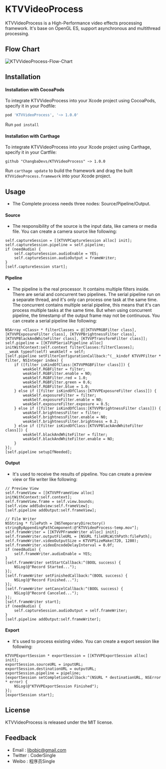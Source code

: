 # KTVVideoProcess

KTVVideoProcess is a High-Performance video effects processing framework. It's base on OpenGL ES, support asynchronous and multithread processing.


## Flow Chart

![KTVVideoProcess-Flow-Chart](http://oxl6mxy2t.bkt.clouddn.com/changba/KTVVideoProcess-flow-chart.jpg)


## Installation

#### Installation with CocoaPods

To integrate KTVVideoProcess into your Xcode project using CocoaPods, specify it in your Podfile:

```ruby
pod 'KTVVideoProcess', '~> 1.0.0'
```

Run `pod install`

#### Installation with Carthage

To integrate KTVVideoProcess into your Xcode project using Carthage, specify it in your Cartfile:

```ogdl
github "ChangbaDevs/KTVVideoProcess" ~> 1.0.0
```

Run `carthage update` to build the framework and drag the built `KTVVideoProcess.framework` into your Xcode project.


## Usage

- The Complete process needs three nodes: Source/Pipeline/Output.

#### Source

- The responsibility of the source is the input data, like camera or media file. You can create a camera source like following:

```objc
self.captureSession = [[KTVVPCaptureSession alloc] init];
self.captureSession.pipeline = self.pipeline;
if (needAudio) {
    self.captureSession.audioEnable = YES;
    self.captureSession.audioOutput = frameWriter;
}
[self.captureSession start];
```

#### Pipeline

- The pipeline is the real processor. It contains multiple filters inside. There are serial and concurrent two pipelines. The serial pipeline run on a separate thread, and it's only can process one task at the same time. The concurrent contains multiple serial pipeline, this means that it's can process multiple tasks at the same time. But when using concurrent pipeline, the timestamp of the output frame may not be continuous. You can create a serial pipeline like following:

```objc
NSArray <Class> * filterClasses = @[[KTVVPRGBFilter class], [KTVVPExposureFilter class], [KTVVPBrightnessFilter class], [KTVVPBlackAndWhiteFilter class], [KTVVPTransformFilter class]];
self.pipeline = [[KTVVPSerialPipeline alloc] initWithContext:self.context filterClasses:filterClasses];
__weak typeof(self) weakSelf = self;
[self.pipeline setFilterConfigurationCallback:^(__kindof KTVVPFilter * filter, NSInteger index) {
    if ([filter isKindOfClass:[KTVVPRGBFilter class]]) {
        weakSelf.RGBFilter = filter;
        weakSelf.RGBFilter.enable = NO;
        weakSelf.RGBFilter.red = 1.0;
        weakSelf.RGBFilter.green = 0.6;
        weakSelf.RGBFilter.blue = 1.0;
    } else if ([filter isKindOfClass:[KTVVPExposureFilter class]]) {
        weakSelf.exposureFilter = filter;
        weakSelf.exposureFilter.enable = NO;
        weakSelf.exposureFilter.exposure = 0.5;
    } else if ([filter isKindOfClass:[KTVVPBrightnessFilter class]]) {
        weakSelf.brightnessFilter = filter;
        weakSelf.brightnessFilter.enable = NO;
        weakSelf.brightnessFilter.brightness = 0.2;
    } else if ([filter isKindOfClass:[KTVVPBlackAndWhiteFilter class]]) {
        weakSelf.blackAndWhiteFilter = filter;
        weakSelf.blackAndWhiteFilter.enable = NO;
    }
}];
[self.pipeline setupIfNeeded];
```

#### Output

- It's used to receive the results of pipeline. You can create a preview view or file writer like following:

```objc
// Preview View
self.frameView = [[KTVVPFrameView alloc] initWithContext:self.context];
self.frameView.frame = self.view.bounds;
[self.view addSubview:self.frameView];
[self.pipeline addOutput:self.frameView];

// File Writer
NSString * filePath = [NSTemporaryDirectory() stringByAppendingPathComponent:@"KTVVideoProcess-temp.mov"];
self.frameWriter = [[KTVVPFrameWriter alloc] init];
self.frameWriter.outputFileURL = [NSURL fileURLWithPath:filePath];
self.frameWriter.videoOutputSize = KTVVPSizeMake(720, 1280);
self.frameWriter.videoEncodeDelayInterval = 0.0f;
if (needAudio) {
    self.frameWriter.audioEnable = YES;
}
[self.frameWriter setStartCallback:^(BOOL success) {
    NSLog(@"Record Started...");
}];
[self.frameWriter setFinishedCallback:^(BOOL success) {
    NSLog(@"Record Finished...");
}];
[self.frameWriter setCancelCallback:^(BOOL success) {
    NSLog(@"Record Canceled...");
}];
[self.frameWriter start];
if (needAudio) {
    self.captureSession.audioOutput = self.frameWriter;
}
[self.pipeline addOutput:self.frameWriter];
```

#### Export

- It's used to process existing video. You can create a export session like following:

```objc
KTVVPExportSession * exportSession = [[KTVVPExportSession alloc] init];
exportSession.sourceURL = inputURL;
exportSession.destinationURL = outputURL;
exportSession.pipeline = pipeline;
[exportSession setCompletionCallback:^(NSURL * destinationURL, NSError * error) {
    NSLog(@"KTVVPExportSession Finished");
}];
[exportSession start];
```

## License

KTVVideoProcess is released under the MIT license.

## Feedback

- Email : libobjc@gmail.com
- Twitter : CoderSingle
- Weibo : 程序员Single
